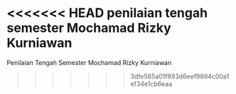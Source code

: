 <<<<<<< HEAD
penilaian tengah semester Mochamad Rizky Kurniawan
=======
Penilaian Tengah Semester Mochamad Rizky Kurniawan
>>>>>>> 3dfe565a01f893d6eef9894c00a1ef34e1cb6eaa
